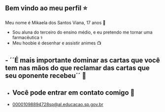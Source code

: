 ## Bem vindo ao meu perfil ⭐
 
Meu nome é Mikaela dos Santos Viana, 17 anos 🌙
- Sou aluna do terceiro do ensino médio, e eu pretendo me tornar uma farmacêutica ⚕️
- Meu hoobie é desenhar e assistir animes 📺
## - ´´É mais importante dominar as cartas que você tem nas mãos do que reclamar das cartas que seu oponente recebeu´´ 🎴 

- ## Você pode entrar em contato comigo 📧
-  00001098894728sp@al.educacao.sp.gov.br
